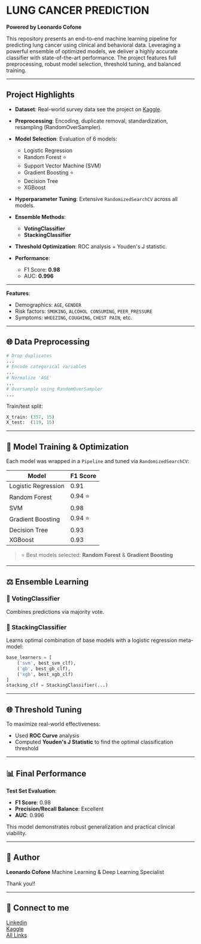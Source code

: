 # LUNG CANCER PREDICTION

**Powered by Leonardo Cofone**

This repository presents an end-to-end machine learning pipeline for predicting lung cancer using clinical and behavioral data. Leveraging a powerful ensemble of optimized models, we deliver a highly accurate classifier with state-of-the-art performance. The project features full preprocessing, robust model selection, threshold tuning, and balanced training.

---

## Project Highlights

* **Dataset**: Real-world survey data see the project on [Kaggle](https://www.kaggle.com/code/zlatan599/f1-0-98-lung-cancer-prediction).
* **Preprocessing**: Encoding, duplicate removal, standardization, resampling (RandomOverSampler).
* **Model Selection**: Evaluation of 6 models:

  * Logistic Regression
  * Random Forest ⭐
  * Support Vector Machine (SVM)
  * Gradient Boosting ⭐
  * Decision Tree
  * XGBoost
* **Hyperparameter Tuning**: Extensive `RandomizedSearchCV` across all models.
* **Ensemble Methods**:

  * **VotingClassifier**
  * **StackingClassifier**
* **Threshold Optimization**: ROC analysis + Youden's J statistic.
* **Performance**:

  * F1 Score: **0.98**
  * AUC: **0.996**

---

**Features**:

* Demographics: `AGE`, `GENDER`
* Risk factors: `SMOKING`, `ALCOHOL CONSUMING`, `PEER_PRESSURE`
* Symptoms: `WHEEZING`, `COUGHING`, `CHEST PAIN`, etc.

---

## 🌐 Data Preprocessing

```python
# Drop duplicates
...
# Encode categorical variables
...
# Normalize 'AGE'
...
# Oversample using RandomOverSampler
...
```

Train/test split:

```python
X_train: (357, 15)
X_test:  (119, 15)
```

---

## 🔧 Model Training & Optimization

Each model was wrapped in a `Pipeline` and tuned via `RandomizedSearchCV`:

| Model               | F1 Score |
| ------------------- | -------- |
| Logistic Regression | 0.91     |
| Random Forest       | 0.94 ⭐   |
| SVM                 | 0.98     |
| Gradient Boosting   | 0.94 ⭐   |
| Decision Tree       | 0.93     |
| XGBoost             | 0.93     |

> ⭐ Best models selected: **Random Forest** & **Gradient Boosting**

---

## ⚖️ Ensemble Learning

### 🔹 VotingClassifier

Combines predictions via majority vote.

### 🔹 StackingClassifier

Learns optimal combination of base models with a logistic regression meta-model:

```python
base_learners = [
    ('svm', best_svm_clf),
    ('gb', best_gb_clf),
    ('xgb', best_xgb_clf)
]
stacking_clf = StackingClassifier(...)
```

---

## 🌐 Threshold Tuning

To maximize real-world effectiveness:

* Used **ROC Curve** analysis
* Computed **Youden's J Statistic** to find the optimal classification threshold

---

## 📊 Final Performance

**Test Set Evaluation**:

* **F1 Score**: 0.98
* **Precision/Recall Balance**: Excellent
* **AUC**: 0.996

This model demonstrates robust generalization and practical clinical viability.

---

## 🧡 Author

**Leonardo Cofone**
Machine Learning & Deep Learning Specialist

Thank you!!

---

## 🔗 Connect to me

[Linkedin](https://www.linkedin.com/in/leonardo-cofone-914228361/)  
[Kaggle](https://www.kaggle.com/zlatan599)  
[All Links](https://linktr.ee/Leonardo_Cofone)
